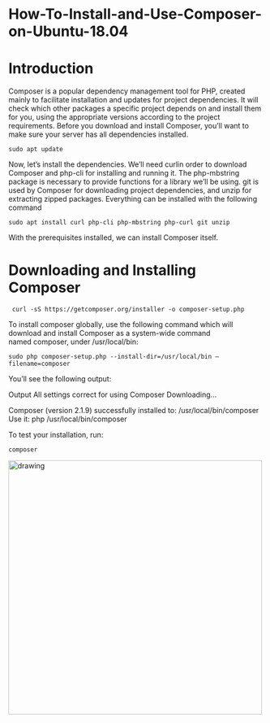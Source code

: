 # How-To-Install-and-Use-Composer-on-Ubuntu-18.04

# Introduction
Composer is a popular dependency management tool for PHP, created mainly to facilitate installation and updates for project dependencies. It will check which other packages a specific project depends on and install them for you, using the appropriate versions according to the project requirements.
Before you download and install Composer, you’ll want to make sure your server has all dependencies installed.
 
```				
sudo apt update	
```
Now, let’s install the dependencies. We’ll need curlin order to download Composer and php-cli for installing and running it. The php-mbstring package is necessary to provide functions for a library we’ll be using. git is used by Composer for downloading project dependencies, and unzip for extracting zipped packages. Everything can be installed with the following command
		
		
```				
sudo apt install curl php-cli php-mbstring php-curl git unzip 
```
	
 		
With the prerequisites installed, we can install Composer itself.


# Downloading and Installing Composer

```
 curl -sS https://getcomposer.org/installer -o composer-setup.php 
```
To install composer globally, use the following command which will download and install Composer as a system-wide command named composer, under /usr/local/bin:
```
sudo php composer-setup.php --install-dir=/usr/local/bin –filename=composer 
```

You’ll see the following output:
     
Output
All settings correct for using Composer
Downloading...

Composer (version 2.1.9) successfully installed to: /usr/local/bin/composer
Use it: php /usr/local/bin/composer

To test your installation, run:
```   
composer 
```
<img src="composer.png" alt="drawing" width="500"/>




